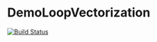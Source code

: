 # DemoLoopVectorization

[![Build Status](https://github.com/PGS62/DemoLoopVectorization.jl/actions/workflows/CI.yml/badge.svg?branch=main)](https://github.com/PGS62/DemoLoopVectorization.jl/actions/workflows/CI.yml?query=branch%3Amain)
